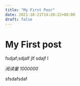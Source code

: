 ```yaml
---
title: "My First Posr"
date: 2021-10-21T14:20:22+08:00
draft: false
---
```


# My First post

fsdjaf;sdjalf jlf sdajf l

<span id="</my-first-posr/>" class="leancloud_visitors" data-flag-title="Your Article Title">
    <em class="post-meta-item-text">阅读量 </em>
    <i class="leancloud-visitors-count">1000000</i>
</span>

sfsdafsdaf